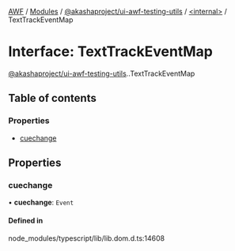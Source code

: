 [AWF](../README.md) / [Modules](../modules.md) / [@akashaproject/ui-awf-testing-utils](../modules/akashaproject_ui_awf_testing_utils.md) / [<internal\>](../modules/akashaproject_ui_awf_testing_utils._internal_.md) / TextTrackEventMap

# Interface: TextTrackEventMap

[@akashaproject/ui-awf-testing-utils](../modules/akashaproject_ui_awf_testing_utils.md).[<internal>](../modules/akashaproject_ui_awf_testing_utils._internal_.md).TextTrackEventMap

## Table of contents

### Properties

- [cuechange](akashaproject_ui_awf_testing_utils._internal_.TextTrackEventMap.md#cuechange)

## Properties

### cuechange

• **cuechange**: `Event`

#### Defined in

node_modules/typescript/lib/lib.dom.d.ts:14608
